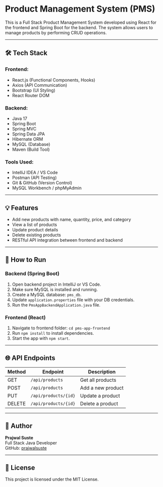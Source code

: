 # Product Management System (PMS)

This is a Full Stack Product Management System developed using React for the frontend and Spring Boot for the backend. The system allows users to manage products by performing CRUD operations.

---

## 🛠️ Tech Stack

### Frontend:
- React.js (Functional Components, Hooks)
- Axios (API Communication)
- Bootstrap (UI Styling)
- React Router DOM

### Backend:
- Java 17
- Spring Boot
- Spring MVC
- Spring Data JPA
- Hibernate ORM
- MySQL (Database)
- Maven (Build Tool)

### Tools Used:
- IntelliJ IDEA / VS Code
- Postman (API Testing)
- Git & GitHub (Version Control)
- MySQL Workbench / phpMyAdmin

---

## 💡 Features

- Add new products with name, quantity, price, and category
- View a list of products
- Update product details
- Delete existing products
- RESTful API integration between frontend and backend

---

## 🚀 How to Run

### Backend (Spring Boot)
1. Open backend project in IntelliJ or VS Code.
2. Make sure MySQL is installed and running.
3. Create a MySQL database: `pms_db`.
4. Update `application.properties` file with your DB credentials.
5. Run the `PmsAppBackendApplication.java` file.

### Frontend (React)
1. Navigate to frontend folder: `cd pms-app-frontend`
2. Run `npm install` to install dependencies.
3. Start the app with `npm start`.

---

## 🌐 API Endpoints

| Method | Endpoint          | Description         |
|--------|-------------------|---------------------|
| GET    | `/api/products`   | Get all products    |
| POST   | `/api/products`   | Add a new product   |
| PUT    | `/api/products/{id}` | Update a product |
| DELETE | `/api/products/{id}` | Delete a product |

---

## 📌 Author

**Prajwal Suste**  
Full Stack Java Developer  
GitHub: [prajwalsuste](https://github.com/prajwalsuste)

---

## 📝 License

This project is licensed under the MIT License.
